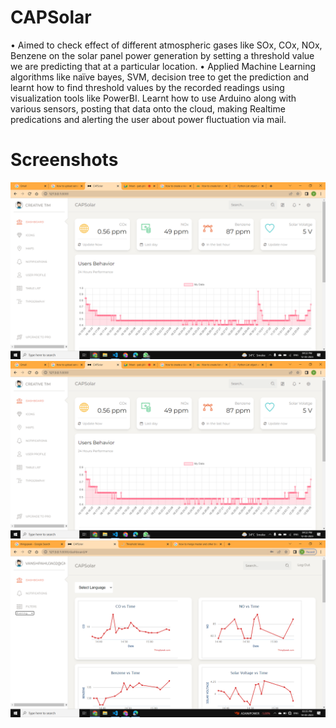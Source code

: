 # CAPSolar
• Aimed to check effect of different atmospheric gases like SOx, COx, NOx, Benzene on the solar panel power generation by setting a threshold value we are predicting that at a particular location.
• Applied Machine Learning algorithms like naïve bayes, SVM, decision tree to get the prediction and learnt how to find threshold values by the recorded readings using visualization tools like PowerBI. Learnt how to use Arduino along with various sensors, posting that data onto the cloud, making Realtime predications and alerting the user about power fluctuation via mail.

# Screenshots
![Diagram](./app/static/assets/img/Screenshot(1034).png)
![Diagram1](./app/static/assets/img/Screenshot(1035).png)
![Diagram2](./app/static/assets/img/Screenshot(1037).png)
